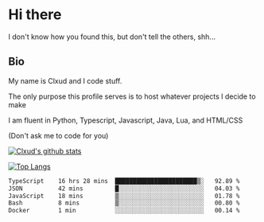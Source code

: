 

# Hi there
I don't know how you found this, but don't tell the others, shh...

## Bio
My name is Clxud and I code stuff.

The only purpose this profile serves is to host whatever projects I decide to make

I am fluent in Python, Typescript, Javascript, Java, Lua, and HTML/CSS



(Don't ask me to code for you)

[![Clxud's github stats](https://github-readme-stats.vercel.app/api?username=cloudwithax&count_private=true&theme=dark&show_icons=true)](https://github.com/anuraghazra/github-readme-stats) 

[![Top Langs](https://github-readme-stats.vercel.app/api/top-langs/?username=cloudwithax&theme=dark)](https://github.com/anuraghazra/github-readme-stats)

<!--START_SECTION:waka-->

```txt
TypeScript    16 hrs 28 mins  ███████████████████████▒░   92.89 %
JSON          42 mins         █░░░░░░░░░░░░░░░░░░░░░░░░   04.03 %
JavaScript    18 mins         ▒░░░░░░░░░░░░░░░░░░░░░░░░   01.78 %
Bash          8 mins          ▒░░░░░░░░░░░░░░░░░░░░░░░░   00.80 %
Docker        1 min           ░░░░░░░░░░░░░░░░░░░░░░░░░   00.14 %
```

<!--END_SECTION:waka-->







